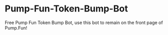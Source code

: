 # Pump-Fun-Token-Bump-Bot
Free Pump Fun Token Bump Bot, use this bot to remain on the front page of Pump.Fun!
